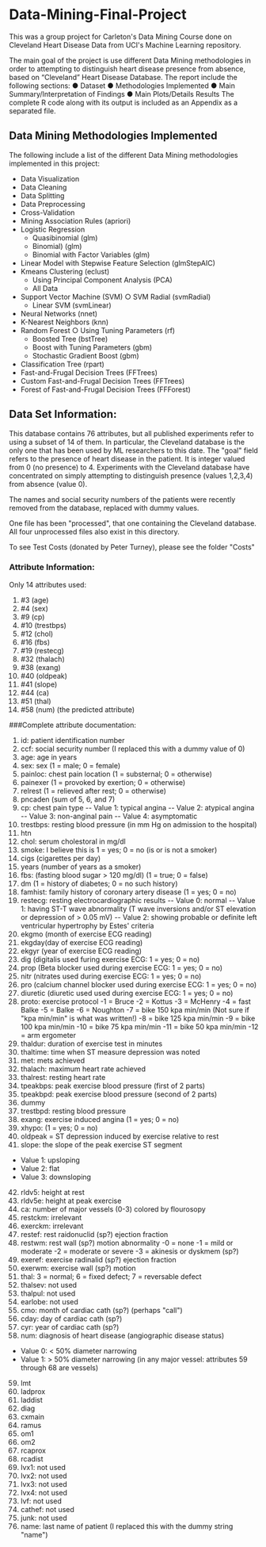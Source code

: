 # Data-Mining-Final-Project
This was a group project for Carleton's Data Mining Course done on Cleveland Heart Disease Data from UCI's Machine Learning repository. 

The main goal of the project is use different Data Mining methodologies in order to attempting to distinguish heart disease presence from absence, based on “Cleveland” Heart Disease Database. 
The report include the following sections: 
● Dataset
● Methodologies Implemented 
● Main Summary/Interpretation of Findings
● Main Plots/Details Results 
The complete R code along with its output is included as an Appendix as a separated file. 


## Data Mining Methodologies Implemented 
 
The following include a list of the different Data Mining methodologies implemented in this project: 
* Data Visualization  
* Data Cleaning 
* Data Splitting 
* Data Preprocessing 
* Cross-Validation 
* Mining Association Rules (apriori) 
* Logistic Regression  
  * Quasibinomial (glm)  
  * Binomial) (glm) 
  * Binomial with Factor Variables (glm)  
* Linear Model with Stepwise Feature Selection (glmStepAIC)
* Kmeans Clustering (eclust) 
  * Using Principal Component Analysis (PCA)
  * All Data 
* Support Vector Machine (SVM) ○ SVM Radial (svmRadial) 
  * Linear SVM (svmLinear)
* Neural Networks (nnet)  
* K-Nearest Neighbors (knn) 
* Random Forest ○ Using Tuning Parameters (rf)
  * Boosted Tree (bstTree)
  * Boost with Tuning Parameters (gbm) 
  * Stochastic Gradient Boost (gbm)  
* Classification Tree (rpart) 
* Fast-and-Frugal Decision Trees (FFTrees) 
* Custom Fast-and-Frugal Decision Trees (FFTrees) 
* Forest of Fast-and-Frugal Decision Trees (FFForest)



## Data Set Information:

This database contains 76 attributes, but all published experiments refer to using a subset of 14 of them. In particular, the Cleveland database is the only one that has been used by ML researchers to 
this date. The "goal" field refers to the presence of heart disease in the patient. It is integer valued from 0 (no presence) to 4. Experiments with the Cleveland database have concentrated on simply attempting to distinguish presence (values 1,2,3,4) from absence (value 0). 

The names and social security numbers of the patients were recently removed from the database, replaced with dummy values. 

One file has been "processed", that one containing the Cleveland database. All four unprocessed files also exist in this directory. 

To see Test Costs (donated by Peter Turney), please see the folder "Costs"


### Attribute Information:

Only 14 attributes used: 
1. #3 (age) 
2. #4 (sex) 
3. #9 (cp) 
4. #10 (trestbps) 
5. #12 (chol) 
6. #16 (fbs) 
7. #19 (restecg) 
8. #32 (thalach) 
9. #38 (exang) 
10. #40 (oldpeak) 
11. #41 (slope) 
12. #44 (ca) 
13. #51 (thal) 
14. #58 (num) (the predicted attribute) 

###Complete attribute documentation: 
1. id: patient identification number 
2. ccf: social security number (I replaced this with a dummy value of 0) 
3. age: age in years 
4. sex: sex (1 = male; 0 = female) 
5. painloc: chest pain location (1 = substernal; 0 = otherwise) 
6. painexer (1 = provoked by exertion; 0 = otherwise) 
7. relrest (1 = relieved after rest; 0 = otherwise) 
8. pncaden (sum of 5, 6, and 7) 
9. cp: chest pain type 
-- Value 1: typical angina 
-- Value 2: atypical angina 
-- Value 3: non-anginal pain 
-- Value 4: asymptomatic 
10. trestbps: resting blood pressure (in mm Hg on admission to the hospital) 
11. htn 
12. chol: serum cholestoral in mg/dl 
13. smoke: I believe this is 1 = yes; 0 = no (is or is not a smoker) 
14. cigs (cigarettes per day) 
15. years (number of years as a smoker) 
16. fbs: (fasting blood sugar > 120 mg/dl) (1 = true; 0 = false) 
17. dm (1 = history of diabetes; 0 = no such history) 
18. famhist: family history of coronary artery disease (1 = yes; 0 = no) 
19. restecg: resting electrocardiographic results 
    -- Value 0: normal 
    -- Value 1: having ST-T wave abnormality (T wave inversions and/or ST elevation or depression of > 0.05 mV) 
    -- Value 2: showing probable or definite left ventricular hypertrophy by Estes' criteria 
20. ekgmo (month of exercise ECG reading) 
21. ekgday(day of exercise ECG reading) 
22. ekgyr (year of exercise ECG reading) 
23. dig (digitalis used furing exercise ECG: 1 = yes; 0 = no) 
24. prop (Beta blocker used during exercise ECG: 1 = yes; 0 = no) 
25. nitr (nitrates used during exercise ECG: 1 = yes; 0 = no) 
26. pro (calcium channel blocker used during exercise ECG: 1 = yes; 0 = no) 
27. diuretic (diuretic used used during exercise ECG: 1 = yes; 0 = no) 
28. proto: exercise protocol 
    -1 = Bruce 
    -2 = Kottus 
    -3 = McHenry 
    -4 = fast Balke 
    -5 = Balke 
    -6 = Noughton 
    -7 = bike 150 kpa min/min (Not sure if "kpa min/min" is what was written!) 
    -8 = bike 125 kpa min/min 
    -9 = bike 100 kpa min/min 
   -10 = bike 75 kpa min/min 
   -11 = bike 50 kpa min/min 
   -12 = arm ergometer 
29. thaldur: duration of exercise test in minutes 
30. thaltime: time when ST measure depression was noted 
31. met: mets achieved 
32. thalach: maximum heart rate achieved 
33. thalrest: resting heart rate 
34. tpeakbps: peak exercise blood pressure (first of 2 parts) 
35. tpeakbpd: peak exercise blood pressure (second of 2 parts) 
36. dummy 
37. trestbpd: resting blood pressure 
38. exang: exercise induced angina (1 = yes; 0 = no) 
39. xhypo: (1 = yes; 0 = no) 
40. oldpeak = ST depression induced by exercise relative to rest 
41. slope: the slope of the peak exercise ST segment 
   - Value 1: upsloping 
   - Value 2: flat 
   - Value 3: downsloping 
42. rldv5: height at rest 
43. rldv5e: height at peak exercise 
44. ca: number of major vessels (0-3) colored by flourosopy 
45. restckm: irrelevant 
46. exerckm: irrelevant 
47. restef: rest raidonuclid (sp?) ejection fraction 
48. restwm: rest wall (sp?) motion abnormality 
  -0 = none 
  -1 = mild or moderate 
  -2 = moderate or severe 
  -3 = akinesis or dyskmem (sp?) 
49. exeref: exercise radinalid (sp?) ejection fraction 
50. exerwm: exercise wall (sp?) motion 
51. thal: 3 = normal; 6 = fixed defect; 7 = reversable defect 
52. thalsev: not used 
53. thalpul: not used 
54. earlobe: not used 
55. cmo: month of cardiac cath (sp?) (perhaps "call") 
56. cday: day of cardiac cath (sp?) 
57. cyr: year of cardiac cath (sp?) 
58. num: diagnosis of heart disease (angiographic disease status) 
  - Value 0: < 50% diameter narrowing 
  - Value 1: > 50% diameter narrowing 
(in any major vessel: attributes 59 through 68 are vessels) 
59. lmt 
60. ladprox 
61. laddist 
62. diag 
63. cxmain 
64. ramus 
65. om1 
66. om2 
67. rcaprox 
68. rcadist 
69. lvx1: not used 
70. lvx2: not used 
71. lvx3: not used 
72. lvx4: not used 
73. lvf: not used 
74. cathef: not used 
75. junk: not used 
76. name: last name of patient (I replaced this with the dummy string "name")
